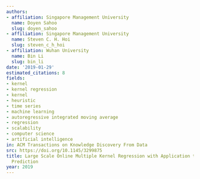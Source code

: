 ```yaml
---
authors:
- affiliation: Singapore Management University
  name: Doyen Sahoo
  slug: doyen_sahoo
- affiliation: Singapore Management University
  name: Steven C. H. Hoi
  slug: steven_c_h_hoi
- affiliation: Wuhan University
  name: Bin Li
  slug: bin_li
date: '2019-01-29'
estimated_citations: 8
fields:
- kernel
- kernel regression
- kernel
- heuristic
- time series
- machine learning
- autoregressive integrated moving average
- regression
- scalability
- computer science
- artificial intelligence
in: ACM Transactions on Knowledge Discovery From Data
src: https://doi.org/10.1145/3299875
title: Large Scale Online Multiple Kernel Regression with Application to Time-Series
  Prediction
year: 2019
---
```

